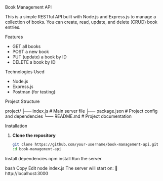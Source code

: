  Book Management API

This is a simple RESTful API built with Node.js and Express.js to manage a collection of books. You can create, read, update, and delete (CRUD) book entries.

  Features
- GET all books
- POST a new book
- PUT (update) a book by ID
- DELETE a book by ID

 Technologies Used
- Node.js
- Express.js
- Postman (for testing)

 Project Structure
 
project/
├── index.js # Main server file
├── package.json # Project config and dependencies
└── README.md # Project documentation

 Installation
 
1. **Clone the repository**
   ```bash
   git clone https://github.com/your-username/book-management-api.git
   cd book-management-api
Install dependencies
npm install
Run the server

bash
Copy
Edit
node index.js
The server will start on:
📍 http://localhost:3000

